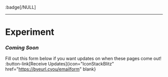 :badge[/NULL]<br><hr>

# Experiment

### *Coming Soon*
Fill out this form below if you want updates on when these pages come out!
:button-link[Receive Updates]{icon="IconStackBlitz" href="https://byeurl.cyou/emailform" blank}